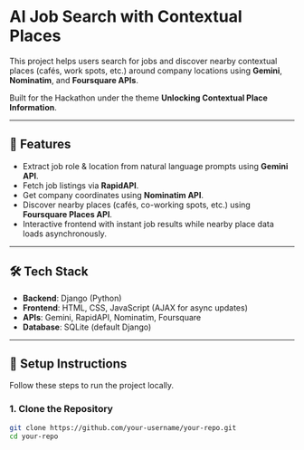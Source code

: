 # AI Job Search with Contextual Places

This project helps users search for jobs and discover nearby contextual places (cafés, work spots, etc.) around company locations using **Gemini**, **Nominatim**, and **Foursquare APIs**.  

Built for the Hackathon under the theme **Unlocking Contextual Place Information**.

---

## 🚀 Features
- Extract job role & location from natural language prompts using **Gemini API**.
- Fetch job listings via **RapidAPI**.
- Get company coordinates using **Nominatim API**.
- Discover nearby places (cafés, co-working spots, etc.) using **Foursquare Places API**.
- Interactive frontend with instant job results while nearby place data loads asynchronously.

---

## 🛠 Tech Stack
- **Backend**: Django (Python)
- **Frontend**: HTML, CSS, JavaScript (AJAX for async updates)
- **APIs**: Gemini, RapidAPI, Nominatim, Foursquare
- **Database**: SQLite (default Django)

---

## 📂 Setup Instructions

Follow these steps to run the project locally.

### 1. Clone the Repository
```bash
git clone https://github.com/your-username/your-repo.git
cd your-repo

